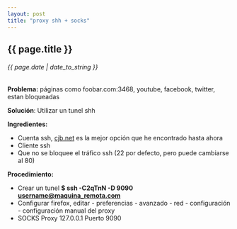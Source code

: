 ```yaml
---
layout: post
title: "proxy shh + socks"
---
```


## {{ page.title }}
###### {{ page.date | date_to_string }}

**Problema:** páginas como foobar.com:3468, youtube, facebook, twitter, estan bloqueadas

**Solución**: Utilizar un tunel shh

**Ingredientes:**


- Cuenta ssh, [cjb.net](http://cjb.net) es la mejor opción que he encontrado hasta ahora
- Cliente ssh
- Que no se bloquee el tráfico ssh (22 por defecto, pero puede cambiarse al 80)


**Procedimiento:**

- Crear un tunel **$  ssh -C2qTnN -D 9090 username@maquina_remota.com**
- Configurar firefox, editar - preferencias - avanzado - red - configuración - configuración manual del proxy
- SOCKS Proxy 127.0.0.1 Puerto 9090

